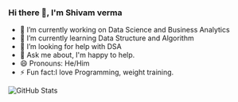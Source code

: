 ### Hi there 👋, I'm Shivam verma


- 🔭 I’m currently working on Data Science and Business Analytics
- 🌱 I’m currently learning Data Structure and Algorithm
- 🤔 I’m looking for help with DSA
- 💬 Ask me about, I'm happy to help.
- 😄 Pronouns: He/Him
- ⚡ Fun fact:I love Programming, weight training.


![GitHub Stats](https://github-readme-stats.vercel.app/api?username=vshivam5&theme=radical)
